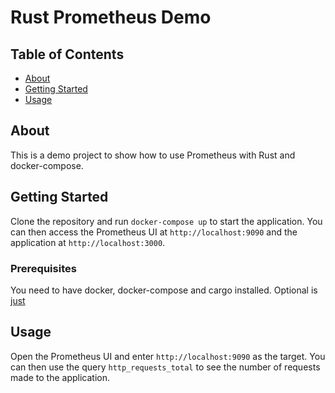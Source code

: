 # Rust Prometheus Demo

## Table of Contents

- [About](#about)
- [Getting Started](#getting_started)
- [Usage](#usage)

## About <a name = "about"></a>

This is a demo project to show how to use Prometheus with Rust and docker-compose.

## Getting Started <a name = "getting_started"></a>

Clone the repository and run `docker-compose up` to start the application. You can then access the Prometheus UI at `http://localhost:9090` and the application at `http://localhost:3000`.

### Prerequisites

You need to have docker, docker-compose and cargo installed. Optional is [just](https://github.com/casey/just)

## Usage <a name = "usage"></a>

Open the Prometheus UI and enter `http://localhost:9090` as the target. You can then use the query `http_requests_total` to see the number of requests made to the application.
